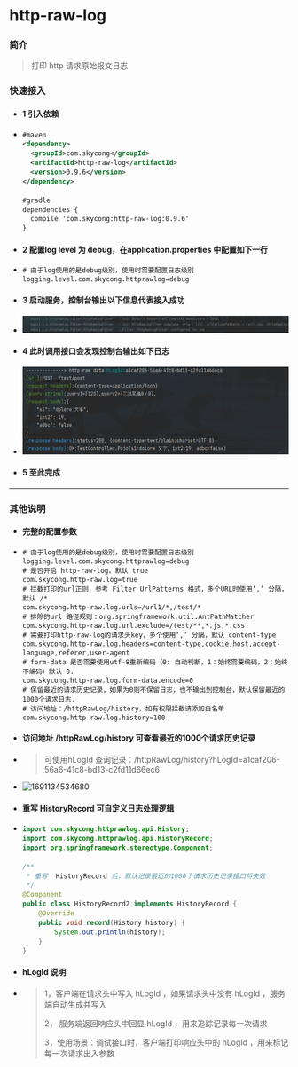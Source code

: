# http-raw-log

### 简介

> 打印 http 请求原始报文日志
>

### 快速接入

- #### 1 引入依赖

- ```xml
  #maven
  <dependency>
    <groupId>com.skycong</groupId>
    <artifactId>http-raw-log</artifactId>
    <version>0.9.6</version>
  </dependency>
  
  #gradle
  dependencies {
    compile 'com.skycong:http-raw-log:0.9.6'
  }
  ```
  
- #### 2 配置log level 为 debug，在**application.properties** 中配置如下一行

- ```properties
  # 由于log使用的是debug级别，使用时需要配置日志级别
  logging.level.com.skycong.httprawlog=debug
  ```
  
- #### 3 启动服务，控制台输出以下信息代表接入成功

- [![1691133939754](README.assets/1691133939754.png)]()

- #### 4 此时调用接口会发现控制台输出如下日志

- [![1691133939754](README.assets/http-raw-log58441.png)]()

- #### 5 至此完成

  

---

### 其他说明

- #### 完整的配置参数

- ```properties
  # 由于log使用的是debug级别，使用时需要配置日志级别
  logging.level.com.skycong.httprawlog=debug
  # 是否开启 http-raw-log，默认 true
  com.skycong.http-raw.log=true
  # 拦截打印的url正则，参考 Filter UrlPatterns 格式，多个URL时使用‘,’ 分隔，默认 /*
  com.skycong.http-raw.log.urls=/url1/*,/test/*
  # 排除的url 路径规则：org.springframework.util.AntPathMatcher
  com.skycong.http-raw.log.url.exclude=/test/**,*.js,*.css
  # 需要打印http-raw-log的请求头key，多个使用‘,’ 分隔，默认 content-type
  com.skycong.http-raw.log.headers=content-type,cookie,host,accept-language,referer,user-agent
  # form-data 是否需要使用utf-8重新编码（0: 自动判断，1：始终需要编码，2：始终不编码）默认 0.
  com.skycong.http-raw.log.form-data.encode=0
  # 保留最近的请求历史记录，如果为0则不保留日志，也不输出到控制台，默认保留最近的1000个请求日志.
  # 访问地址：/httpRawLog/history，如有权限拦截请添加白名单
  com.skycong.http-raw.log.history=100
  ```

- #### 访问地址 **/httpRawLog/history** 可查看最近的1000个请求历史记录

- > 可使用hLogId 查询记录：/httpRawLog/history?hLogId=a1caf206-56a6-41c8-bd13-c2fd11d66ec6 

- ![1691134534680](README.assets/1691134534680.png)

  

- #### 重写 **HistoryRecord** 可自定义日志处理逻辑

- ```java
  import com.skycong.httprawlog.api.History;
  import com.skycong.httprawlog.api.HistoryRecord;
  import org.springframework.stereotype.Component;
  
  /**
   * 重写  HistoryRecord 后，默认记录最近的1000个请求历史记录接口将失效
   */
  @Component
  public class HistoryRecord2 implements HistoryRecord {
      @Override
      public void record(History history) {
          System.out.println(history);
      }
  }
  ```

- #### hLogId 说明

- > 1，客户端在请求头中写入 hLogId ，如果请求头中没有 hLogId ，服务端自动生成并写入
  >
  > 2， 服务端返回响应头中回显 hLogId ，用来追踪记录每一次请求
  >
  > 3，使用场景：调试接口时，客户端打印响应头中的 hLogId ，用来标记每一次请求出入参数